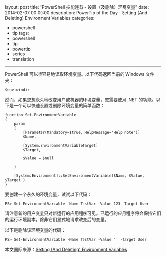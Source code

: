﻿layout: post
title: "PowerShell 技能连载 - 设置（及删除）环境变量"
date: 2014-02-07 00:00:00
description: PowerTip of the Day - Setting (And Deleting) Environment Variables
categories:
- powershell
- tip
tags:
- powershell
- tip
- powertip
- series
- translation
---
PowerShell 可以很容易地读取环境变量。以下代码返回当前的 Windows 文件夹：

	$env:windir

然而，如果您想永久地改变用户或机器的环境变量，您需要使用 .NET 的功能。以下是一个可以快速设置或删除环境变量的简单函数：

	function Set-EnvironmentVariable
	{
	    param
	    (
	        [Parameter(Mandatory=$true, HelpMessage='Help note')]
	        $Name,
	
	        [System.EnvironmentVariableTarget]
	        $Target,
	
	        $Value = $null
	
	    )
	
	    [System.Environment]::SetEnvironmentVariable($Name, $Value, $Target )
	}


要创建一个永久的环境变量，试试以下代码：

	PS> Set-EnvironmentVariable -Name TestVar -Value 123 -Target User

请注意新的用户变量只对新运行的应用程序可见。已运行的应用程序将会保持它们的运行环境副本，除非它们显式地请求改变后的变量。

以下是删除该环境变量的代码：

	PS> Set-EnvironmentVariable -Name TestVar -Value '' -Target User

<!--more-->
本文国际来源：[Setting (And Deleting) Environment Variables](http://powershell.com/cs/blogs/tips/archive/2014/02/07/setting-and-deleting-environment-variables.aspx)
